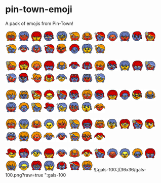 # pin-town-emoji
A pack of emojis from Pin-Town!

![:gals-1:](36x36/gals-1.png?raw=true ":gals-1:") ![:gals-2:](36x36/gals-2.png?raw=true ":gals-2:") ![:gals-3:](36x36/gals-3.png?raw=true ":gals-3:") ![:gals-4:](36x36/gals-4.png?raw=true ":gals-4:") ![:gals-5:](36x36/gals-5.png?raw=true ":gals-5:") ![:gals-6:](36x36/gals-6.png?raw=true ":gals-6:") ![:gals-7:](36x36/gals-7.png?raw=true ":gals-7:") ![:gals-8:](36x36/gals-8.png?raw=true ":gals-8:") ![:gals-9:](36x36/gals-9.png?raw=true ":gals-9:") ![:gals-10:](36x36/gals-10.png?raw=true ":gals-10:") ![:gals-11:](36x36/gals-11.png?raw=true ":gals-11:") ![:gals-12:](36x36/gals-12.png?raw=true ":gals-12:") ![:gals-13:](36x36/gals-13.png?raw=true ":gals-13:") ![:gals-14:](36x36/gals-14.png?raw=true ":gals-14:") ![:gals-15:](36x36/gals-15.png?raw=true ":gals-15:") ![:gals-16:](36x36/gals-16.png?raw=true ":gals-16:") ![:gals-17:](36x36/gals-17.png?raw=true ":gals-17:") ![:gals-18:](36x36/gals-18.png?raw=true ":gals-18:") ![:gals-19:](36x36/gals-19.png?raw=true ":gals-19:") ![:gals-20:](36x36/gals-20.png?raw=true ":gals-20:")

![:gals-21:](36x36/gals-21.png?raw=true ":gals-21:") ![:gals-22:](36x36/gals-22.png?raw=true ":gals-22:") ![:gals-23:](36x36/gals-23.png?raw=true ":gals-23:") ![:gals-24:](36x36/gals-24.png?raw=true ":gals-24:") ![:gals-25:](36x36/gals-25.png?raw=true ":gals-25:") ![:gals-26:](36x36/gals-26.png?raw=true ":gals-26:") ![:gals-27:](36x36/gals-27.png?raw=true ":gals-27:") ![:gals-28:](36x36/gals-28.png?raw=true ":gals-28:") ![:gals-29:](36x36/gals-29.png?raw=true ":gals-29:") ![:gals-30:](36x36/gals-30.png?raw=true ":gals-30:") ![:gals-31:](36x36/gals-31.png?raw=true ":gals-31:") ![:gals-32:](36x36/gals-32.png?raw=true ":gals-32:") ![:gals-33:](36x36/gals-33.png?raw=true ":gals-33:") ![:gals-34:](36x36/gals-34.png?raw=true ":gals-34:") ![:gals-35:](36x36/gals-35.png?raw=true ":gals-35:") ![:gals-36:](36x36/gals-36.png?raw=true ":gals-36:") ![:gals-37:](36x36/gals-37.png?raw=true ":gals-37:") ![:gals-38:](36x36/gals-38.png?raw=true ":gals-38:") ![:gals-39:](36x36/gals-39.png?raw=true ":gals-39:") ![:gals-40:](36x36/gals-40.png?raw=true ":gals-40:")

![:gals-41:](36x36/gals-41.png?raw=true ":gals-41:") ![:gals-42:](36x36/gals-42.png?raw=true ":gals-42:") ![:gals-43:](36x36/gals-43.png?raw=true ":gals-43:") ![:gals-44:](36x36/gals-44.png?raw=true ":gals-44:") ![:gals-45:](36x36/gals-45.png?raw=true ":gals-45:") ![:gals-46:](36x36/gals-46.png?raw=true ":gals-46:") ![:gals-47:](36x36/gals-47.png?raw=true ":gals-47:") ![:gals-48:](36x36/gals-48.png?raw=true ":gals-48:") ![:gals-49:](36x36/gals-49.png?raw=true ":gals-49:") ![:gals-50:](36x36/gals-50.png?raw=true ":gals-50:") ![:gals-51:](36x36/gals-51.png?raw=true ":gals-51:") ![:gals-52:](36x36/gals-52.png?raw=true ":gals-52:") ![:gals-53:](36x36/gals-53.png?raw=true ":gals-53:") ![:gals-54:](36x36/gals-54.png?raw=true ":gals-54:") ![:gals-55:](36x36/gals-55.png?raw=true ":gals-55:") ![:gals-56:](36x36/gals-56.png?raw=true ":gals-56:") ![:gals-57:](36x36/gals-57.png?raw=true ":gals-57:") ![:gals-58:](36x36/gals-58.png?raw=true ":gals-58:") ![:gals-59:](36x36/gals-59.png?raw=true ":gals-59:") ![:gals-60:](36x36/gals-60.png?raw=true ":gals-60:")

![:gals-61:](36x36/gals-61.png?raw=true ":gals-61:") ![:gals-62:](36x36/gals-62.png?raw=true ":gals-62:") ![:gals-63:](36x36/gals-63.png?raw=true ":gals-63:") ![:gals-64:](36x36/gals-64.png?raw=true ":gals-64:") ![:gals-65:](36x36/gals-65.png?raw=true ":gals-65:") ![:gals-66:](36x36/gals-66.png?raw=true ":gals-66:") ![:gals-67:](36x36/gals-67.png?raw=true ":gals-67:") ![:gals-68:](36x36/gals-68.png?raw=true ":gals-68:") ![:gals-69:](36x36/gals-69.png?raw=true ":gals-69:") ![:gals-70:](36x36/gals-70.png?raw=true ":gals-70:") ![:gals-71:](36x36/gals-71.png?raw=true ":gals-71:") ![:gals-72:](36x36/gals-72.png?raw=true ":gals-72:") ![:gals-73:](36x36/gals-73.png?raw=true ":gals-73:") ![:gals-74:](36x36/gals-74.png?raw=true ":gals-74:") ![:gals-75:](36x36/gals-75.png?raw=true ":gals-75:") ![:gals-76:](36x36/gals-76.png?raw=true ":gals-76:") ![:gals-77:](36x36/gals-77.png?raw=true ":gals-77:") ![:gals-78:](36x36/gals-78.png?raw=true ":gals-78:") ![:gals-79:](36x36/gals-79.png?raw=true ":gals-79:") ![:gals-80:](36x36/gals-80.png?raw=true ":gals-80:")

![:gals-81:](36x36/gals-81.png?raw=true ":gals-81:") ![:gals-82:](36x36/gals-82.png?raw=true ":gals-82:") ![:gals-83:](36x36/gals-83.png?raw=true ":gals-83:") ![:gals-84:](36x36/gals-84.png?raw=true ":gals-84:") ![:gals-85:](36x36/gals-85.png?raw=true ":gals-85:") ![:gals-86:](36x36/gals-86.png?raw=true ":gals-86:") ![:gals-87:](36x36/gals-87.png?raw=true ":gals-87:") ![:gals-88:](36x36/gals-88.png?raw=true ":gals-88:") ![:gals-89:](36x36/gals-89.png?raw=true ":gals-89:") ![:gals-90:](36x36/gals-90.png?raw=true ":gals-90:") ![:gals-91:](36x36/gals-91.png?raw=true ":gals-91:") ![:gals-92:](36x36/gals-92.png?raw=true ":gals-92:") ![:gals-93:](36x36/gals-93.png?raw=true ":gals-93:") ![:gals-94:](36x36/gals-94.png?raw=true ":gals-94:") ![:gals-95:](36x36/gals-95.png?raw=true ":gals-95:") ![:gals-96:](36x36/gals-96.png?raw=true ":gals-96:") ![:gals-97:](36x36/gals-97.png?raw=true ":gals-97:") ![:gals-98:](36x36/gals-98.png?raw=true ":gals-98:") ![:gals-99:](36x36/gals-99.png?raw=true ":gals-99:") ![:gals-100:](36x36/gals-100.png?raw=true ":gals-100
